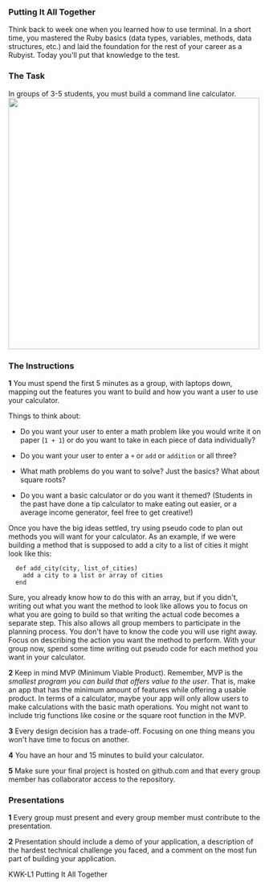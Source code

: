 ### Putting It All Together
Think back to week one when you learned how to use terminal. In a short time, you mastered the Ruby basics (data types, variables, methods, data structures, etc.) and laid the foundation for the rest of your career as a Rubyist. Today you'll put that knowledge to the test.

### The Task
In groups of 3-5 students, you must build a command line calculator.
<img src="https://after-school-assets.s3.amazonaws.com/calculator.gif" width="500px">

### The Instructions
**1** You must spend the first 5 minutes as a group, with laptops down, mapping out the features you want to build and how you want a user to use your calculator. 

Things to think about:

+ Do you want your user to enter a math problem like you would write it on paper (`1 + 1`) or do you want to take in each piece of data individually?

+ Do you want your user to enter a `+` or `add` or `addition` or all three?

+ What math problems do you want to solve? Just the basics? What about square roots?

+ Do you want a basic calculator or do you want it themed? (Students in the past have done a tip calculator to make eating out easier, or a average income generator, feel free to get creative!)

Once you have the big ideas settled, try using pseudo code to plan out methods you will want for your calculator.  As an example, if we were building a method that is supposed to add a city to a list of cities it might look like this:

      def add_city(city, list_of_cities)
        add a city to a list or array of cities
      end

Sure, you already know how to do this with an array, but if you didn't, writing out what you want the method to look like allows you to focus on what you are going to build so that writing the actual code becomes a separate step.  This also allows all group members to participate in the planning process.  You don't have to know the code you will use right away. Focus on describing the action you want the method to perform. With your group now, spend some time writing out pseudo code for each method you want in your calculator.

**2** Keep in mind MVP (Minimum Viable Product). Remember, MVP is the _smallest program you can build that offers value to the user_. That is, make an app that has the minimum amount of features while offering a usable product. In terms of a calculator, maybe your app will only allow users to make calculations with the basic math operations. You might not want to include trig functions like cosine or the square root function in the MVP.

**3** Every design decision has a trade-off. Focusing on one thing means you won't have time to focus on another.

**4** You have an hour and 15 minutes to build your calculator.

**5** Make sure your final project is hosted on github.com and that every group member has collaborator access to the repository.

### Presentations


**1** Every group must present and every group member must contribute to the presentation.

**2** Presentation should include a demo of your application, a description of the hardest technical challenge you faced, and a comment on the most fun part of building your application.

<p data-visibility='hidden'>KWK-L1 Putting It All Together</p>
